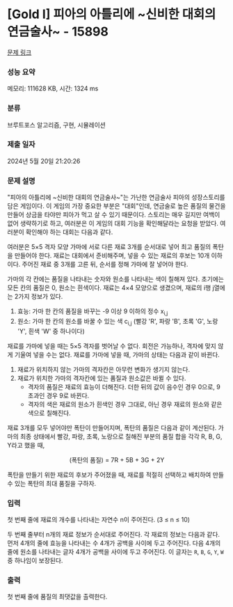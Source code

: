 # [Gold I] 피아의 아틀리에 ~신비한 대회의 연금술사~ - 15898 

[문제 링크](https://www.acmicpc.net/problem/15898) 

### 성능 요약

메모리: 111628 KB, 시간: 1324 ms

### 분류

브루트포스 알고리즘, 구현, 시뮬레이션

### 제출 일자

2024년 5월 20일 21:20:26

### 문제 설명

<p>"피아의 아틀리에 ~신비한 대회의 연금술사~"는 가난한 연금술사 피아의 성장스토리를 담은 게임이다. 이 게임의 가장 중요한 부분은 "대회"인데, 연금술로 높은 품질의 물건을 만들어 상금을 타야만 피아가 먹고 살 수 있기 때문이다. 스토리는 매우 길지만 여백이 없어 생략하기로 하고, 여러분은 이 게임의 대회 기능을 확인해달라는 요청을 받았다. 여러분이 확인해야 하는 대회는 다음과 같다.</p>

<p>여러분은 5×5 격자 모양 가마에 서로 다른 재료 3개를 순서대로 넣어 최고 품질의 폭탄을 만들어야 한다. 재료는 대회에서 준비해주며, 넣을 수 있는 재료의 후보는 10개 이하이다. 주어진 재료 중 3개를 고른 뒤, 순서를 정해 가마에 잘 넣어야 한다.</p>

<p>가마의 각 칸에는 품질을 나타내는 숫자와 원소를 나타내는 색이 칠해져 있다. 초기에는 모든 칸의 품질은 0, 원소는 흰색이다. 재료는 4×4 모양으로 생겼으며, 재료의 i행 j열에는 2가지 정보가 있다.</p>

<ol>
	<li>효능: 가마 한 칸의 품질을 바꾸는 -9 이상 9 이하의 정수 x<sub>i,j</sub></li>
	<li>원소: 가마 한 칸의 원소를 바꿀 수 있는 색 c<sub>i,j</sub> (빨강 'R', 파랑 'B', 초록 'G', 노랑 'Y', 흰색 'W' 중 하나이다)</li>
</ol>

<p>재료를 가마에 넣을 때는 5×5 격자를 벗어날 수 없다. 회전은 가능하나, 격자에 맞지 않게 기울여 넣을 수는 없다. 재료를 가마에 넣을 때, 가마의 상태는 다음과 같이 바뀐다.</p>

<ol>
	<li>재료가 위치하지 않는 가마의 격자칸은 아무런 변화가 생기지 않는다.</li>
	<li>재료가 위치한 가마의 격자칸에 있는 품질과 원소값은 바뀔 수 있다.
	<ul>
		<li>격자의 품질은 재료의 효능이 더해진다. 더한 뒤의 값이 음수인 경우 0으로, 9 초과인 경우 9로 바뀐다.</li>
		<li>격자의 색은 재료의 원소가 흰색인 경우 그대로, 아닌 경우 재료의 원소와 같은 색으로 칠해진다.</li>
	</ul>
	</li>
</ol>

<p>재료 3개를 모두 넣어야만 폭탄이 만들어지며, 폭탄의 품질은 다음과 같이 계산된다. 가마의 최종 상태에서 빨강, 파랑, 초록, 노랑으로 칠해진 부분의 품질 합을 각각 R, B, G, Y라고 했을 때,</p>

<p style="text-align: center;">(폭탄의 품질) = 7R + 5B + 3G + 2Y</p>

<p>폭탄을 만들기 위한 재료의 후보가 주어졌을 때, 재료를 적절히 선택하고 배치하여 만들 수 있는 폭탄의 최대 품질을 구하자.</p>

### 입력 

 <p>첫 번째 줄에 재료의 개수를 나타내는 자연수 n이 주어진다. (3 ≤ n ≤ 10)</p>

<p>두 번째 줄부터 n개의 재료 정보가 순서대로 주어진다. 각 재료의 정보는 다음과 같다. 먼저 4개의 줄에 효능을 나타내는 수 4개가 공백을 사이에 두고 주어진다. 다음 4개의 줄에 원소를 나타내는 글자 4개가 공백을 사이에 두고 주어진다. 이 글자는 <code>R</code>, <code>B</code>, <code>G</code>, <code>Y</code>, <code>W</code> 중 하나임이 보장된다.</p>

### 출력 

 <p>첫 번째 줄에 품질의 최댓값을 출력한다.</p>

